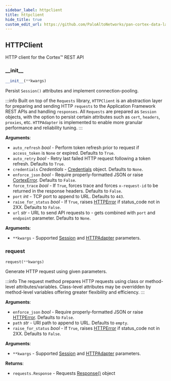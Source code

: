 ```yaml
---
sidebar_label: httpclient
title: httpclient
hide_title: true
custom_edit_url: https://github.com/PaloAltoNetworks/pan-cortex-data-lake-python/blob/master/pan_cortex_data_lake/httpclient.py
---
```

## HTTPClient

HTTP client for the Cortex™ REST API

### \_\_init\_\_

```python
__init__(**kwargs)
```

Persist `Session()` attributes and implement connection-pooling.

:::info
Built on top of the `Requests` library, `HTTPClient` is an
abstraction layer for preparing and sending HTTP `requests` to the
Application Framework REST APIs and handling `responses`. All
`Requests` are prepared as `Session` objects, with the option
to persist certain attributes such as `cert`, `headers`,
`proxies`, etc. `HTTPAdapter` is implemented to enable more
granular performance and reliability tuning.
:::

**Arguments**:

- `auto_refresh` _bool_ - Perform token refresh prior to request if `access_token` is `None` or expired. Defaults to `True`.
- `auto_retry` _bool_ - Retry last failed HTTP request following a token refresh. Defaults to `True`.
- `credentials` _Credentials_ - [Credentials](credentials.md#credentials) object. Defaults to `None`.
- `enforce_json` _bool_ - Require properly-formatted JSON or raise [CortexError](exceptions.md#cortexerror). Defaults to `False`.
- `force_trace` _bool_ - If `True`, forces trace and forces `x-request-id` to be returned in the response headers. Defaults to `False`.
- `port` _int_ - TCP port to append to URL. Defaults to `443`.
- `raise_for_status` _bool_ - If `True`, raises [HTTPError](exceptions.md#httperror) if status_code not in 2XX. Defaults to `False`.
- `url` _str_ - URL to send API requests to - gets combined with `port` and `endpoint` parameter. Defaults to `None`.
  

**Arguments**:

- `**kwargs` - Supported [Session](https://github.com/psf/requests/blob/main/requests/sessions.py#L337) and
  [HTTPAdapter](https://github.com/psf/requests/blob/main/requests/adapters.py#L85) parameters.

### request

```python
request(**kwargs)
```

Generate HTTP request using given parameters.

:::info
The request method prepares HTTP requests using class or
method-level attributes/variables. Class-level attributes may be
overridden by method-level variables offering greater
flexibility and efficiency.
:::

**Arguments**:

- `enforce_json` _bool_ - Require properly-formatted JSON or raise [HTTPError](exceptions.md#httperror). Defaults to `False`.
- `path` _str_ - URI path to append to URL. Defaults to `empty`.
- `raise_for_status` _bool_ - If `True`, raises [HTTPError](exceptions.md#httperror) if status_code not in 2XX. Defaults to `False`.
  

**Arguments**:

- `**kwargs` - Supported [Session](https://github.com/psf/requests/blob/main/requests/sessions.py#L337) and
  [HTTPAdapter](https://github.com/psf/requests/blob/main/requests/adapters.py#L85) parameters.
  

**Returns**:

- `requests.Response` - Requests [Response()](https://docs.python-requests.org/en/latest/api/#requests.Response) object

